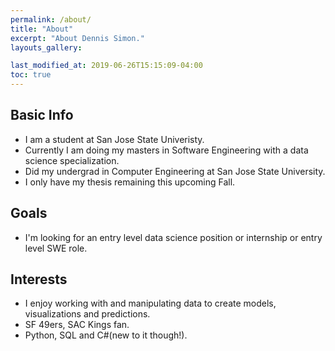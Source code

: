 ```yaml
---
permalink: /about/
title: "About"
excerpt: "About Dennis Simon."
layouts_gallery:

last_modified_at: 2019-06-26T15:15:09-04:00
toc: true
---
```


## Basic Info
* I am a student at San Jose State Univeristy.
* Currently I am doing my masters in Software Engineering with a data science specialization.
* Did my undergrad in Computer Engineering at San Jose State University.
* I only have my thesis remaining this upcoming Fall.

## Goals
* I'm looking for an entry level data science position or internship or entry level SWE role.


## Interests
* I enjoy working with and manipulating data to create models, visualizations and predictions.
* SF 49ers, SAC Kings fan.
* Python, SQL and C#(new to it though!).
